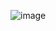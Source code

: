 
![image](https://user-images.githubusercontent.com/106698637/213442020-6c730c5f-6483-4f5f-8616-eb16bf06e84a.png) 
